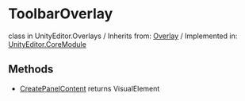# ToolbarOverlay
class in UnityEditor.Overlays
 / Inherits from: <a href="https://docs.unity3d.com/6000.0/Documentation/ScriptReference/Overlay.html" target="_blank">Overlay</a> / Implemented in: <a href="https://docs.unity3d.com/6000.0/Documentation/ScriptReference/UnityEditor.CoreModule.html" target="_blank">UnityEditor.CoreModule</a>
## Methods
- <a href="https://docs.unity3d.com/6000.0/Documentation/ScriptReference/ToolbarOverlay.CreatePanelContent.html" target="_blank">CreatePanelContent</a> returns VisualElement
